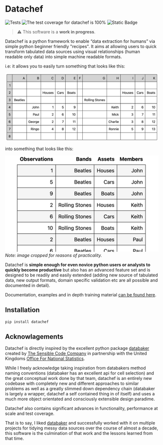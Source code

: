 # Datachef

![Tests](https://github.com/mikeAdamss/datachef/actions/workflows/tests.yml/badge.svg)
![The test coverage for datachef is 100%](./coverage-100.svg)
![Static Badge](https://img.shields.io/badge/python-3.7%20%7C%203.8%20%7C%203.9%20%7C%203.10%20%7C%203.11%20-blue)

> :warning: This software is a **work in progress**.

Datachef is a python framework to enable “data extraction for humans” via simple python beginner friendly "recipes". It aims at allowing users to quick transform tabulated data sources using visual relationships (human readable only data) into simple machine readable formats.

i.e: it allows you to easily turn something that looks like this: 

![](./jupyterbook/images/bands-before.png)

into something that looks like this:

![](./jupyterbook/images/bands-after.png)
_Note: image cropped for reasons of practicality._

Datachef is **simple enough for even novice python users or analysts to quickly become productive** but also has an advanced feature set and is designed to be readily and easily extended (adding new source of tabulated data, new output formats, domain specific validation etc are all possible and documented in detail).

Documentation, examples and in depth training material [can be found here](https://mikeadamss.github.io/datachef/intro.html#).

## Installation

```
pip install datachef
```

## Acknowlagements

Datachef is directly inspired by the excellent python package [databaker](https://github.com/sensiblecodeio/databaker) created by [The Sensible Code Company](https://sensiblecode.io/) in partnership with the United Kingdoms [Office For National Statistics](https://www.ons.gov.uk/).

While I freely acknowledge taking inspiration from databakers method naming conventions (databaker has an excellent api for cell selection) and the great conceptual work done by that team, datachef is an entirely new codebase with completely new and different approaches to similar problems as well as a greatly slimmed down dependency chain (databaker is largely a wrapper, datachef a self contained thing in of itself) and uses a much more object orientated and consciously extensible design paradime.

Datachef also contains significant advances in functionality, performance at scale and test coverage.

That is to say, I liked [databaker](https://github.com/sensiblecodeio/databaker) and successfully worked with it on multiple projects for tidying messy data sources over the course of almost a decade, this software is the culmination of that work and the lessons learned from that time.